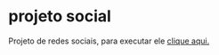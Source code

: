 # projeto social
 Projeto de redes sociais, para executar ele [clique aqui.](https://debor4h.github.io/projeto-social/index.html/)
